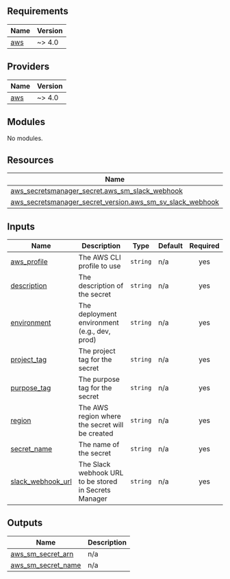 ## Requirements

| Name | Version |
|------|---------|
| <a name="requirement_aws"></a> [aws](#requirement\_aws) | ~> 4.0 |

## Providers

| Name | Version |
|------|---------|
| <a name="provider_aws"></a> [aws](#provider\_aws) | ~> 4.0 |

## Modules

No modules.

## Resources

| Name | Type |
|------|------|
| [aws_secretsmanager_secret.aws_sm_slack_webhook](https://registry.terraform.io/providers/hashicorp/aws/latest/docs/resources/secretsmanager_secret) | resource |
| [aws_secretsmanager_secret_version.aws_sm_sv_slack_webhook](https://registry.terraform.io/providers/hashicorp/aws/latest/docs/resources/secretsmanager_secret_version) | resource |

## Inputs

| Name | Description | Type | Default | Required |
|------|-------------|------|---------|:--------:|
| <a name="input_aws_profile"></a> [aws\_profile](#input\_aws\_profile) | The AWS CLI profile to use | `string` | n/a | yes |
| <a name="input_description"></a> [description](#input\_description) | The description of the secret | `string` | n/a | yes |
| <a name="input_environment"></a> [environment](#input\_environment) | The deployment environment (e.g., dev, prod) | `string` | n/a | yes |
| <a name="input_project_tag"></a> [project\_tag](#input\_project\_tag) | The project tag for the secret | `string` | n/a | yes |
| <a name="input_purpose_tag"></a> [purpose\_tag](#input\_purpose\_tag) | The purpose tag for the secret | `string` | n/a | yes |
| <a name="input_region"></a> [region](#input\_region) | The AWS region where the secret will be created | `string` | n/a | yes |
| <a name="input_secret_name"></a> [secret\_name](#input\_secret\_name) | The name of the secret | `string` | n/a | yes |
| <a name="input_slack_webhook_url"></a> [slack\_webhook\_url](#input\_slack\_webhook\_url) | The Slack webhook URL to be stored in Secrets Manager | `string` | n/a | yes |

## Outputs

| Name | Description |
|------|-------------|
| <a name="output_aws_sm_secret_arn"></a> [aws\_sm\_secret\_arn](#output\_aws\_sm\_secret\_arn) | n/a |
| <a name="output_aws_sm_secret_name"></a> [aws\_sm\_secret\_name](#output\_aws\_sm\_secret\_name) | n/a |
